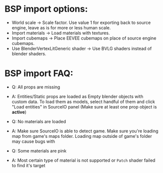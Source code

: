 # BSP import options:

* World scale -> Scale factor. Use value 1 for exporting back to source engine, leave as is for more or less human scale.
* Import materials -> Load materials with textures.
* Import cubemaps -> Place EEVEE cubemaps on place of source engine cubemaps.
* Use BlenderVertexLitGeneric shader -> Use BVLG shaders instead of blender shaders.


# BSP import FAQ:

* Q: All props are missing
* A: Entities/Static props are loaded as Empty blender objects with custom data. To load them as models, select handful of them and click "Load entities" in SourceIO panel (Make sure at least one prop object is **active**)

* Q: No materials are loaded
* A: Make sure SourceIO is able to detect game. Make sure you're loading map from game's maps folder. Loading map outside of game's folder may cause bugs with

* Q: Some materials are pink
* A: Most certain type of material is not supported or `Patch` shader failed to find it's target
